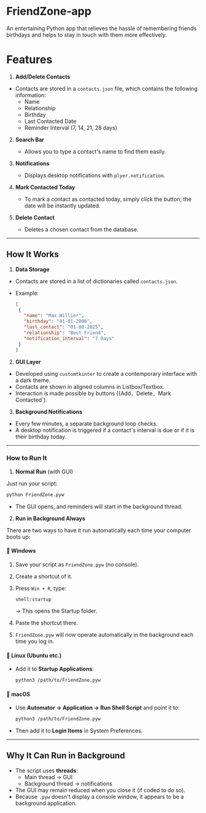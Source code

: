 # FriendZone-app
An entertaining Python app that relieves the hassle of remembering friends birthdays and helps to stay in touch with them more effectively.

# Features

1. **Add/Delete Contacts**
   
  * Contacts are stored in a `contacts.json` file, which contains the following information:
     * Name
     * Relationship
     * Birthday
     * Last Contacted Date
     * Reminder Interval (7, 14, 21, 28 days)

2. **Search Bar**

   * Allows you to type a contact's name to find them easily.

3. **Notifications**

   * Displays desktop notifications with `plyer.notification`.

4. **Mark Contacted Today**

   * To mark a contact as contacted today, simply click the button; the date will be instantly updated.

8. **Delete Contact**

   * Deletes a chosen contact from the database.

---

## How It Works

1. **Data Storage**

* Contacts are stored in a list of dictionaries called `contacts.json`.
* Example:

     ```json
     [
      {
        "name": "Max Willier",
        "birthday": "01-01-2000",
        "last_contact": "01-08-2025",
        "relationship": "Best Friend",
        "notification_interval": "7 Days"
      }
     ]
     ```

2. **GUI Layer**

 * Developed using `customtkinter` to create a contemporary interface with a dark theme.
 * Contacts are shown in aligned columns in Listbox/Textbox.
 *  Interaction is made possible by buttons ({Add`, `Delete`, `Mark Contacted`).

3. **Background Notifications**

 * Every few minutes, a separate background loop checks.
 * A desktop notification is triggered if a contact's interval is due or if it is their birthday today.
   
---

### How to Run It

1. **Normal Run** (with GUI)

Just run your script:

```bash
python FriendZone.pyw
```

* The GUI opens, and reminders will start in the background thread.

2. **Run in Background Always**

There are two ways to have it run automatically each time your computer boots up:

#### 🔹 Windows

1. Save your script as `FriendZone.pyw` (no console).
2. Create a shortcut of it.
3. Press `Win + R`, type:

   ```
   shell:startup
   ```

   → This opens the Startup folder.
4. Paste the shortcut there.
5. `FriendZone.pyw` will now operate automatically in the background each time you log in.

#### 🔹 Linux (Ubuntu etc.)

* Add it to **Startup Applications**:

  ```bash
  python3 /path/to/FriendZone.pyw 
  ```

#### 🔹 macOS

* Use **Automator → Application → Run Shell Script** and point it to:

  ```bash
  python3 /path/to/FriendZone.pyw
  ```
* Then add it to **Login Items** in System Preferences.

---

## Why It Can Run in Background

* The script uses **threads**:
  * Main thread → GUI
  * Background thread → notifications
* The GUI may remain reduced when you close it (if coded to do so).
*  Because `.pyw` doesn't display a console window, it appears to be a background application.
